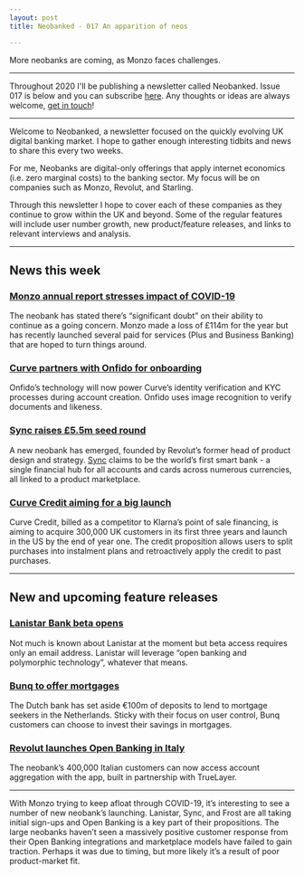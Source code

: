 ```yaml
---
layout: post
title: Neobanked - 017 An apparition of neos 

---
```


More neobanks are coming, as Monzo faces challenges.

---

Throughout 2020 I'll be publishing a newsletter called Neobanked. Issue 017 is below and you can subscribe [here](https://neobanked.substack.com). Any thoughts or ideas are always welcome, [get in touch](murdo.connochie@gmail.com)!

---

Welcome to Neobanked, a newsletter focused on the quickly evolving UK digital banking market. I hope to gather enough interesting tidbits and news to share this every two weeks.

For me, Neobanks are digital-only offerings that apply internet economics (i.e. zero marginal costs) to the banking sector. My focus will be on companies such as Monzo, Revolut, and Starling. 

Through this newsletter I hope to cover each of these companies as they continue to grow within the UK and beyond. Some of the regular features will include user number growth, new product/feature releases, and links to relevant interviews and analysis.

---

## News this week

### [Monzo annual report stresses impact of COVID-19](https://www.finextra.com/newsarticle/36317/monzo-covid19-casts-significant-doubt-on-ability-to-continue-operating)
The neobank has stated there’s “significant doubt” on their ability to continue as a going concern. Monzo made a loss of £114m for the year but has recently launched several paid for services (Plus and Business Banking) that are hoped to turn things around. 

### [Curve partners with Onfido for onboarding](https://www.finextra.com/pressarticle/83497/curve-recruits-onfido-for-customer-onboarding)
Onfido’s technology will now power Curve’s identity verification and KYC processes during account creation. Onfido uses image recognition to verify documents and likeness.

### [Sync raises £5.5m seed round](https://www.finextra.com/newsarticle/36340/smartbank-sync-raises-55-million-seed-round)
A new neobank has emerged, founded by Revolut’s former head of product design and strategy. [Sync](https://sync.money) claims to be the world’s first smart bank - a single financial hub for all accounts and cards across numerous currencies, all linked to a product marketplace.

### [Curve Credit aiming for a big launch](https://www.altfi.com/article/6899_curves-new-credit-proposition-plans-to-entice-up-to-300000-uk-customers-in-three-years-and-make-a-splash-in-the-u)
Curve Credit, billed as a competitor to Klarna’s point of sale financing, is aiming to acquire 300,000 UK customers in its first three years and launch in the US by the end of year one. The credit proposition allows users to split purchases into instalment plans and retroactively apply the credit to past purchases.

---

## New and upcoming feature releases

### [Lanistar Bank beta opens](https://iamlanistar.com/)
Not much is known about Lanistar at the moment but beta access requires only an email address. Lanistar will leverage “open banking and polymorphic technology”, whatever that means.

### [Bunq to offer mortgages](https://www.altfi.com/article/6879_bunq-banks-on-mortgages)
The Dutch bank has set aside €100m of deposits to lend to mortgage seekers in the Netherlands. Sticky with their focus on user control, Bunq customers can choose to invest their savings in mortgages.

### [Revolut launches Open Banking in Italy](https://www.altfi.com/article/6902_revolut-launches-open-banking-in-italy)
The neobank’s 400,000 Italian customers can now access account aggregation with the app, built in partnership with TrueLayer.

---

With Monzo trying to keep afloat through COVID-19, it’s interesting to see a number of new neobank’s launching. Lanistar, Sync, and Frost are all taking initial sign-ups and Open Banking is a key part of their propositions. The large neobanks haven’t seen a massively positive customer response from their Open Banking integrations and marketplace models have failed to gain traction. Perhaps it was due to timing, but more likely it’s a result of poor product-market fit. 